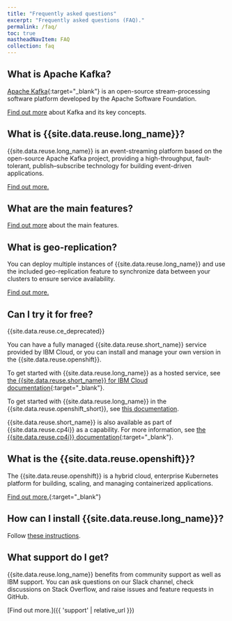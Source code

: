 ```yaml
---
title: "Frequently asked questions"
excerpt: "Frequently asked questions (FAQ)."
permalink: /faq/
toc: true
mastheadNavItem: FAQ
collection: faq
---
```


## What is Apache Kafka?

[Apache Kafka](https://kafka.apache.org/intro){:target="_blank"} is an open-source stream-processing software platform developed by the Apache Software Foundation.

[Find out more](../about/key-concepts/) about Kafka and its key concepts.

## What is {{site.data.reuse.long_name}}?

{{site.data.reuse.long_name}} is an event-streaming platform based on the open-source Apache Kafka project, providing a high-throughput, fault-tolerant, publish–subscribe technology for building event-driven applications.

[Find out more.](../about/overview/)

## What are the main features?

[Find out more](../about/overview/) about the main features.

## What is geo-replication?

You can deploy multiple instances of {{site.data.reuse.long_name}} and use the included geo-replication feature to synchronize data between your clusters to ensure service availability.

[Find out more.](../georeplication/about/)

## Can I try it for free?

{{site.data.reuse.ce_deprecated}}

You can have a fully managed {{site.data.reuse.short_name}} service provided by IBM Cloud, or you can install and manage your own version in the {{site.data.reuse.openshift}}.

To get started with {{site.data.reuse.long_name}} as a hosted service, see [the {{site.data.reuse.short_name}} for IBM Cloud documentation](https://cloud.ibm.com/docs/services/EventStreams?topic=eventstreams-getting_started#getting_started){:target="_blank"}.

To get started with {{site.data.reuse.long_name}} in the {{site.data.reuse.openshift_short}}, see [this documentation](../).

{{site.data.reuse.short_name}} is also available as part of {{site.data.reuse.cp4i}} as a capability. For more information, see [the {{site.data.reuse.cp4i}} documentation](https://www.ibm.com/support/knowledgecenter/en/SSGT7J_20.2/install/install_event_streams.html){:target="_blank"}.

## What is the {{site.data.reuse.openshift}}?

The {{site.data.reuse.openshift}} is a hybrid cloud, enterprise Kubernetes platform for building, scaling, and managing containerized applications.

[Find out more.](https://docs.openshift.com/container-platform/4.4/welcome/index.html){:target="_blank"}

## How can I install {{site.data.reuse.long_name}}?

Follow [these instructions](../installing/installing).

## What support do I get?

{{site.data.reuse.long_name}} benefits from community support as well as IBM support. You can ask questions on our Slack channel, check discussions on Stack Overflow, and raise issues and feature requests in GitHub.

[Find out more.]({{ 'support' | relative_url }})
